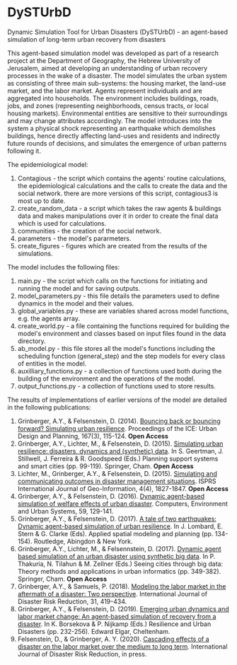 # DySTUrbD
Dynamic Simulation Tool for Urban Disasters (DySTUrbD) - an agent-based simulation of long-term urban recovery from disasters

This agent-based simulation model was developed as part of a research project at the Department of Geography, the Hebrew University of Jerusalem, aimed at developing an understanding of urban recovery processes in the wake of a disaster. The model simulates the urban system as consisting of three main sub-systems: the housing market, the land-use market, and the labor market. Agents represent individuals and are aggregated into households. The environment includes buildings, roads, jobs, and zones (representing neighborhoods, census tracts, or local housing markets). Environmental entities are sensitive to their surroundings and may change attributes accordingly. The model introduces into the system a physical shock representing an earthquake which demolishes buildings, hence directly affecting land-uses and residents and indirectly future rounds of decisions, and simulates the emergence of urban patterns following it.

The epidemiological model:
1. Contagious - the script which contains the agents' routine calculations, the epidemiological calculations and the calls to create the data and the social network. there are more versions of this script, contagious3 is most up to date.
2. create_random_data - a script which takes the raw agents & buildings data and makes manipulations over it in order to create the final data which is used for calculations.
3. communities - the creation of the social network.
4. parameters - the model's pararmeters.
5. create_figures - figures which are created from the results of the simulations.	

The model includes the following files:
1. main.py - the script which calls on the functions for initiating and running the model and for saving outputs.
2. model_parameters.py - this file details the parameters used to define dynamics in the model and their values.
3. global_variables.py - these are variables shared across model functions, e.g. the agents array.
4. create_world.py - a file containing the functions required for building the model's environment and classes based on input files found in the data directory.
5. ab_model.py - this file stores all the model's functions including the scheduling function (general_step) and the step models for every class of entities in the model.
6. auxilliary_functions.py - a collection of functions used both during the building of the environment and the operations of the model.
7. output_functions.py - a collection of functions used to store results.

The results of implementations of earlier versions of the model are detailed in the following publications:
1. Grinberger, A.Y., & Felsenstein, D. (2014). [Bouncing back or bouncing forward? Simulating urban resilience](https://www.icevirtuallibrary.com/doi/full/10.1680/udap.13.00021). Proceedings of the ICE: Urban Design and Planning, 167(3), 115-124. **Open Access**
2.	Grinberger, A.Y., Lichter, M., & Felsenstein, D. (2015). [Simulating urban resilience: disasters, dynamics and (synthetic) data](https://link.springer.com/chapter/10.1007/978-3-319-18368-8_6). In S. Geertman, J. Stillwell, J. Ferreira & R. Goodspeed (Eds.) Planning support systems and smart cities (pp. 99-119). Springer, Cham. **Open Access**
3. Lichter, M., Grinberger, A.Y., & Felsenstein, D. (2015). [Simulating and communicating outcomes in disaster management situations](https://www.mdpi.com/2220-9964/4/4/1827). ISPRS International Journal of Geo-Information, 4(4), 1827-1847. **Open Access**
4. Grinberger, A.Y., & Felsenstein, D. (2016). [Dynamic agent-based simulation of welfare effects of urban disaster](https://www.sciencedirect.com/science/article/pii/S0198971516300862). Computers, Environment and Urban Systems, 59, 129-141.
5.	Grinberger, A.Y., & Felsenstein, D. (2017). [A tale of two earthquakes: Dynamic agent-based simulation of urban resilience](https://www.taylorfrancis.com/books/e/9781315683621/chapters/10.4324/9781315683621-18). In J. Lombard, E. Stern & G. Clarke (Eds). Applied spatial modeling and planning (pp. 134-154). Routledge, Abingdon & New York. 
6.	Grinberger, A.Y., Lichter, M., & Felsennstein, D. (2017). [Dynamic agent based simulation of an urban disaster using synthetic big data](https://link.springer.com/chapter/10.1007/978-3-319-40902-3_20). In P. Thakuria, N. Tilahun & M. Zellner (Eds.) Seeing cities through big data: Theory methods and applications in urban informatics (pp. 349-382). Springer, Cham. **Open Access**
7. Grinberger, A.Y., & Samuels, P. (2018). [Modeling the labor market in the aftermath of a disaster: Two perspective](https://www.sciencedirect.com/science/article/pii/S2212420918306514). International Journal of Disaster Risk Reduction, 31, 419-434.
8.	Grinberger, A.Y., & Felsenstein, D. (2019). [Emerging urban dynamics and labor market change: An agent-based simulation of recovery from a disaster](https://www.elgaronline.com/view/edcoll/9781788970099/9781788970099.00019.xml). In K. Borsekova & P. Nijkamp (Eds.) Resilience and Urban Disasters (pp. 232-256). Edward Elgar, Cheltenham.
9. Felsenstein, D., & Grinberger, A. Y. (2020). [Cascading effects of a disaster on the labor market over the medium to long term](https://www.sciencedirect.com/science/article/pii/S2212420919309835?via%3Dihub). International Journal of Disaster Risk Reduction, in press.
